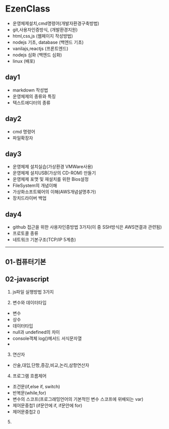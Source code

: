 # EzenClass
- 운영체제설치,cmd명령어(개발자환경구축방법)
- git,사용자인증방식, (개발환경지원)
- html,css,js (웹페이지 작성방법)
- nodejs 기초, database (백엔드 기초)
- vanilajs,reactjs (프론트엔드)
- nodejs 심화 (백엔드 심화)
- linux (배포)

## day1
- markdown 작성법
- 운영체제의 종류와 특징
- 텍스트에디터의 종류

## day2
- cmd 명령어
- 파일확장자
 
## day3
- 운영체제 설치실습(가상환경 VMWare사용)
- 운영체제 설치USB(가상의 CD-ROM) 만들기
- 운영체제 포맷 및 재설치를 위한 Bios설정
- FileSystem의 개념이해
- 가상화소프트웨어의 이해(AWS개념설명추가)
- 장치드라이버 백업

## day4
- github 접근을 위한 사용자인증방법 3가지(이 중 SSH방식은 AWS연결과 관련됨)
- 프로토콜 종류
- 네트워크 기본구조(TCP/IP 5계층)


---

## 01-컴퓨터기본

## 02-javascript

  1. js파일 실행방법 3가지
   
  2. 변수와 데이터타입
  - 변수 
  - 상수
  - 데이터타입
  - null과 undefined의 차이
  - console객체 log()메서드 서식문자열
  - 
  3. 연산자
  - 산술,대입,단항,증감,비교,논리,삼항연산자
  
  4. 프로그램 흐름제어 
  - 조건문(if,else if, switch)
  - 반복문(while,for)
  - 변수의 스코프(프로그래밍언어의 기본적인 변수 스코프에 위배되는 var)
  - 제어문중첩1 (if문안에 if, if문안에 for)
  - 제어문중첩2 () 
  
  5. 



